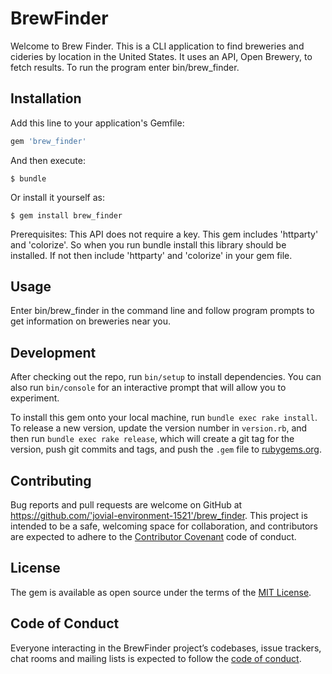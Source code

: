 # BrewFinder

Welcome to Brew Finder. This is a CLI application to find breweries and cideries by location in the United States. It uses an API, Open Brewery, to fetch results. To run the program enter bin/brew_finder. 

## Installation

Add this line to your application's Gemfile:

```ruby
gem 'brew_finder'
```

And then execute:

    $ bundle

Or install it yourself as:

    $ gem install brew_finder
    
Prerequisites: This API does not require a key. This gem includes 'httparty' and 'colorize'. So when you run bundle install this library should be installed. If not then include 'httparty' and 'colorize' in your gem file.

## Usage

Enter bin/brew_finder in the command line and follow program prompts to get information on breweries near you.

## Development

After checking out the repo, run `bin/setup` to install dependencies. You can also run `bin/console` for an interactive prompt that will allow you to experiment.

To install this gem onto your local machine, run `bundle exec rake install`. To release a new version, update the version number in `version.rb`, and then run `bundle exec rake release`, which will create a git tag for the version, push git commits and tags, and push the `.gem` file to [rubygems.org](https://rubygems.org).

## Contributing

Bug reports and pull requests are welcome on GitHub at https://github.com/'jovial-environment-1521'/brew_finder. This project is intended to be a safe, welcoming space for collaboration, and contributors are expected to adhere to the [Contributor Covenant](http://contributor-covenant.org) code of conduct.

## License

The gem is available as open source under the terms of the [MIT License](https://opensource.org/licenses/MIT).

## Code of Conduct

Everyone interacting in the BrewFinder project’s codebases, issue trackers, chat rooms and mailing lists is expected to follow the [code of conduct](https://github.com/'jovial-environment-1521'/brew_finder/blob/master/CODE_OF_CONDUCT.md).

